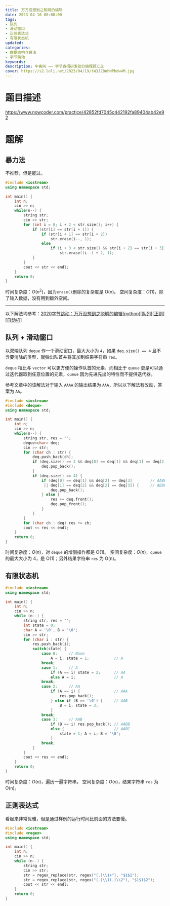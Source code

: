 ```yaml
---
title: 万万没想到之聪明的编辑
date: 2023-04-16 00:00:00
tags:
- 队列
- 滑动窗口
- 正则表达式
- 有限状态机
updated:
categories:
- 数据结构与算法
- 字节跳动
keywords:
description: 牛客网 —— 字节春招研发部分编程题汇总
cover: https://s2.loli.net/2023/04/19/tW3J2BnhNPbdw4M.jpg
---
```


# 题目描述
https://www.nowcoder.com/practice/42852fd7045c442192fa89404ab42e92

# 题解

## 暴力法
不推荐，但是能过。
```C++
#include <iostream>
using namespace std;

int main() {
    int n;
    cin >> n;
    while(n--) {
        string str;
        cin >> str;
        for (int i = 0; i + 2 < str.size(); i++) {
            if (str[i] == str[i + 1]) {
                if (str[i + 1] == str[i + 2])
                    str.erase(i--, 1);
                else
                    if (i + 3 < str.size() && str[i + 2] == str[i + 3]) 
                        str.erase((i--) + 2, 1);
            }
        }
        cout << str << endl;
    }
    return 0;
}
```
时间复杂度：$O(n^2)$，因为`erase()`删除的复杂度是 O(n)。
空间复杂度：$O(1)$，除了输入数据，没有用到额外空间。

---
以下解法均参考：[2020字节跳动：万万没想到之聪明的编辑[python][队列][正则][自动机]](https://blog.nowcoder.net/n/79cc3db470e64a0a8d8985f7aa153ac2?f=comment)


## 队列 + 滑动窗口

以双端队列 `deque` 作一个滑动窗口，最大大小为 `4`，如果 `deq.size() == 4` 且不含要消除的类型，就弹出队首并将其加到结果字符串 `res`。

`deque` 相比与 `vector` 可以更方便的操作队首的元素，而相比于 `queue` 更是可以通过迭代器取到任意位置的元素，`queue` 因为先进先出的特性而不提供迭代器。

参考文章中的该解法对于输入 `AAAA` 的输出结果为 `AAA`，所以以下解法有改动，答案为 `AA`。
```C++
#include <iostream>
#include <deque>
using namespace std;

int main() {
    int n;
    cin >> n;
    while(n--) {
        string str, res = "";
        deque<char> deq;
        cin >> str;
        for (char ch : str) {
            deq.push_back(ch);
            if (deq.size() == 3 && deq[0] == deq[1] && deq[1] == deq[2]) {  // AAA -> AA
                deq.pop_back();
            }
            if (deq.size() == 4) {
                if (deq[0] == deq[1] && deq[2] == deq[3]        // AABB -> AAB
                 || deq[1] == deq[2] && deq[2] == deq[3]) {     // ABBB -> ABB
                    deq.pop_back();
                } else {
                    res += deq.front();
                    deq.pop_front();
                }
            }
        }
        for (char ch : deq) res += ch;
        cout << res << endl;
    }
    return 0;
}
```
时间复杂度：$O(n)$，对 `deque` 的增删操作都是 O(1)。
空间复杂度：$O(n)$，`queue` 的最大大小为 4，是 O(1)；另外结果字符串 `res` 为 O(n)。


## 有限状态机

```C++
#include <iostream>
using namespace std;

int main() {
    int n;
    cin >> n;
    while (n--) {
        string str, res = "";
        int state = 0;
        char A = '\0', B = '\0';
        cin >> str;
        for (char i : str) {
            res.push_back(i);
            switch(state) {
                case 0:     // None
                    A = i; state = 1;           // A
                break;
                case 1:     // A
                    if (A == i) state = 2;      // AA
                    else A = i;                 // A
                break;
                case 2:     // AA
                    if (A == i) {               // AAA
                        res.pop_back();
                    } else if (B == '\0') {     // AAB
                        B = i; state = 3;
                    }
                break;
                case 3:     // AAB
                    if (B == i) res.pop_back(); // AABB
                    else {                      // AABC
                        state = 1; A = i; B = '\0';
                    }
                break;
            }
        }
        cout << res << endl;
    }
    return 0;
}
```
时间复杂度：$O(n)$，遍历一遍字符串。
空间复杂度：$O(n)$，结果字符串 `res` 为 O(n)。


## 正则表达式

看起来非常优雅，但是通过样例的运行时间比前面的方法要慢。

```C++
#include <iostream>
#include <regex>
using namespace std;

int main() {
    int n;
    cin >> n;
    while (n--) {
        string str;
        cin >> str;
        str = regex_replace(str, regex("(.)\\1+"), "$1$1");
        str = regex_replace(str, regex("(.)\\1(.)\\2"), "$1$1$2");
        cout << str << endl;
    }
    return 0;
}
```
